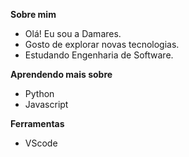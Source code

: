 **Sobre mim**

- Olá! Eu sou a Damares.
- Gosto de explorar novas tecnologias.
- Estudando Engenharia de Software.

**Aprendendo mais sobre**

- Python
- Javascript

**Ferramentas**

- VScode
